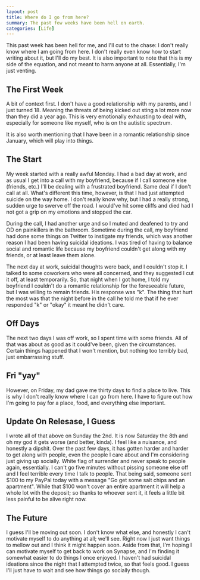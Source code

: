 ```yaml
---
layout: post
title: Where do I go from here?
summary: The past few weeks have been hell on earth.
categories: [Life]
---
```

This past week has been hell for me, and I'll cut to the chase: I don't really know where I am going from here. I don't really even know how to start writing about it, but I'll do my best. It is also important to note that this is my side of the equation, and not meant to harm anyone at all. Essentially, I'm just venting.

## The First Week
A bit of context first. I don't have a good relationship with my parents, and I just turned 18. Meaning the threats of being kicked out sting a lot more now than they did a year ago. This is very emotionally exhausting to deal with, especially for someone like myself, who is on the autistic spectrum.

It is also worth mentioning that I have been in a romantic relationship since January, which will play into things.

## The Start
My week started with a really awful Monday. I had a bad day at work, and as usual I get into a call with my boyfriend, because if I call someone else (friends, etc.) I'll be dealing with a frustrated boyfriend. Same deal if I don't call at all. What's different this time, however, is that I had just attempted suicide on the way home. I don't really know why, but I had a really strong, sudden urge to swerve off the road. I would've hit some cliffs and died had I not got a grip on my emotions and stopped the car. 

During the call, I had another urge and so I muted and deafened to try and OD on painkillers in the bathroom. Sometime during the call, my boyfriend had done some things on Twitter to instigate my friends, which was another reason I had been having suicidal ideations. I was tired of having to balance social and romantic life because my boyfriend couldn't get along with my friends, or at least leave them alone.

The next day at work, suicidal thoughts were back, and I couldn't stop it. I talked to some coworkers who were all concerned, and they suggested I cut it off, at least temporarily. So, that night when I got home, I told my boyfriend I couldn't do a romantic relationship for the foreseeable future, but I was willing to remain friends. His response was "k". The thing that hurt the most was that the night before in the call he told me that if he ever responded "k" or "okay" it meant he didn't care. 

## Off Days
The next two days I was off work, so I spent time with some friends. All of that was about as good as it could've been, given the circumstances. Certain things happened that I won't mention, but nothing too terribly bad, just embarrassing stuff.

## Fri "yay"
However, on Friday, my dad gave me thirty days to find a place to live. This is why I don't really know where I can go from here. I have to figure out how I'm going to pay for a place, food, and everything else important.

## Update On Relesase, I Guess
I wrote all of that above on Sunday the 2nd. It is now Saturday the 8th and oh my god it gets worse (and better, kinda). I feel like a nuisance, and honestly a dipshit. Over the past few days, it has gotten harder and harder to get along with people, even the people I care about and I'm considering just giving up socially. White flag of surrender and never speak to people again, essentially. I can't go five minutes without pissing someone else off and I feel terrible every time I talk to people. That being said, someone sent $100 to my PayPal today with a message "Go get some salt chips and an apartment". While that $100 won't cover an entire apartment it will help a whole lot with the deposit; so thanks to whoever sent it, it feels a little bit less painful to be alive right now.

## The Future
I guess I'll be moving out soon. I don't know what else, and honestly I can't motivate myself to do anything at all; we'll see. Right now I just want things to mellow out and I think it might happen soon. Aside from that, I'm hoping I can motivate myself to get back to work on Synapse, and I'm finding it somewhat easier to do things I once enjoyed. I haven't had suicidal ideations since the night that I attempted twice, so that feels good. I guess I'll just have to wait and see how things go socially though.